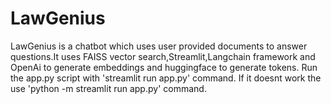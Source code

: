 # LawGenius
LawGenius is a chatbot which uses user provided documents to answer questions.It uses FAISS vector search,Streamlit,Langchain framework and OpenAi to generate embeddings and huggingface to generate tokens.
Run the app.py script with 'streamlit run app.py' command.
If it doesnt work the use 'python -m streamlit run app.py' command.
